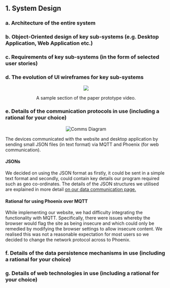 ## 1. System Design

### a. Architecture of the entire system

### b. Object-Oriented design of key sub-systems (e.g. Desktop Application, Web Application etc.)

### c. Requirements of key sub-systems (in the form of selected user stories)

### d. The evolution of UI wireframes for key sub-systems

<p align="center">
  <img src="https://github.com/HumphreyCurtis/GuardianCycle/blob/master/portfolio/media/paper-prototype-gif.gif?raw=true">
</p>
<p align="center">
  A sample section of the paper prototype video.
</p>

### e. Details of the communication protocols in use (including a rational for your choice)

<p align="center">
<img src="https://raw.githubusercontent.com/HumphreyCurtis/GuardianCycle/master/portfolio/media/Communication-Diagram.png" alt="Comms Diagram">
</p>

The devices communicated with the website and desktop application by sending small JSON files (in text format) via MQTT and Phoenix (for web communication).

#### JSONs
We decided on using the JSON format as firstly, it could be sent in a simple text format and secondly, could contain key details our program required such as geo co-ordinates. The details of the JSON structures we utilised are explained in more detail [on our data communication page.](https://github.com/HumphreyCurtis/GuardianCycle/tree/master/data-communication)

#### Rational for using Phoenix over MQTT
While implementing our website, we had difficulty integrating the functionality with MQTT. Specifically, there were issues whereby the browser would flag the site as being insecure and which could only be remedied by modifying the browser settings to allow insecure content. We realised this was not a reasonable expectation for most users so we decided to change the network protocol across to Phoenix. 

### f. Details of the data persistence mechanisms in use (including a rational for your choice)

### g. Details of web technologies in use (including a rational for your choice)
